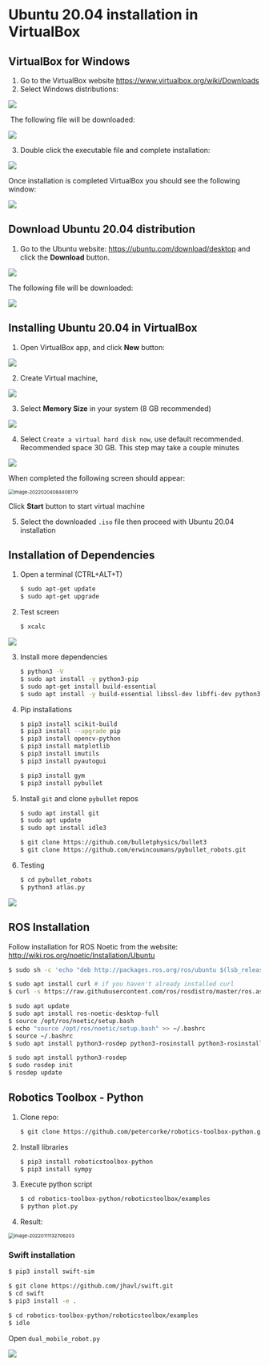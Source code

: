 # Ubuntu 20.04 installation in VirtualBox


## VirtualBox for Windows

1. Go to the VirtualBox website https://www.virtualbox.org/wiki/Downloads
2. Select Windows distributions:

<img src="https://github.com/robogeekcanada/winter_2022/blob/main/images/image-20220204081944326.png" />


​	The following file will be downloaded:

<img src="https://github.com/robogeekcanada/winter_2022/blob/main/images/image-20220204082054360.png" />

3. Double click the executable file and complete installation:


<img src="https://github.com/robogeekcanada/winter_2022/blob/main/images/image-20220204082237564.png" />



Once installation is completed VirtualBox you should see the following window:

<img src="https://github.com/robogeekcanada/winter_2022/blob/main/images/image-20220204082726789.png" />



## Download Ubuntu 20.04 distribution

1. Go to the Ubuntu website: https://ubuntu.com/download/desktop and click the **Download** button.

<img src="https://github.com/robogeekcanada/winter_2022/blob/main/images/image-20220204083229440.png"/>

The following file will be downloaded:

<img src="https://github.com/robogeekcanada/winter_2022/blob/main/images/image-20220204083332906.png" />



## Installing Ubuntu 20.04 in VirtualBox

1. Open VirtualBox app, and click **New** button:

<img src="https://github.com/robogeekcanada/winter_2022/blob/main/images/image-20220204083621185.png" />



2. Create Virtual machine, 

<img src="https://github.com/robogeekcanada/winter_2022/blob/main/images/image-20220204083835469.png" />

3. Select **Memory Size** in your system (8 GB recommended)

<img src="https://github.com/robogeekcanada/winter_2022/blob/main/images/image-20220204084007465.png" />

4. Select `Create a virtual hard disk now`, use default recommended. Recommended space 30 GB. This step may take a couple minutes

<img src="https://github.com/robogeekcanada/winter_2022/blob/main/images/image-20220204084306083.png" />

   When completed the following screen should appear:

   

<img src="https://github.com/robogeekcanada/winter_2022/blob/main/images/image-20220204084408179.png" alt="image-20220204084408179" style="zoom:67%;" />

Click **Start** button to start virtual machine

5. Select the downloaded `.iso` file then proceed with Ubuntu 20.04 installation



## Installation of Dependencies



1. Open a terminal (CTRL+ALT+T)

   ```bash
   $ sudo apt-get update
   $ sudo apt-get upgrade
   ```

   

2. Test screen

   ```bash
   $ xcalc
   ```

<img src="https://github.com/robogeekcanada/winter_2022/blob/main/images/image-20220204120146850.png" />

3. Install more dependencies

   ```bash
   $ python3 -V
   $ sudo apt install -y python3-pip
   $ sudo apt-get install build-essential
   $ sudo apt install -y build-essential libssl-dev libffi-dev python3-dev
   ```

   

4. Pip installations

   ```bash
   $ pip3 install scikit-build
   $ pip3 install --upgrade pip
   $ pip3 install opencv-python
   $ pip3 install matplotlib
   $ pip3 install imutils
   $ pip3 install pyautogui
   
   $ pip3 install gym
   $ pip3 install pybullet
   ```



5. Install `git` and clone `pybullet` repos

   ```bash
   $ sudo apt install git
   $ sudo apt update
   $ sudo apt install idle3
   
   $ git clone https://github.com/bulletphysics/bullet3
   $ git clone https://github.com/erwincoumans/pybullet_robots.git
   ```

   

6. Testing

   ```bash
   $ cd pybullet_robots
   $ python3 atlas.py
   ```

   

<img src="https://github.com/robogeekcanada/winter_2022/blob/main/images/image-20220204121654119.png" />



## ROS Installation



Follow installation for ROS Noetic from the website: http://wiki.ros.org/noetic/Installation/Ubuntu

```bash
$ sudo sh -c 'echo "deb http://packages.ros.org/ros/ubuntu $(lsb_release -sc) main" > /etc/apt/sources.list.d/ros-latest.list'

$ sudo apt install curl # if you haven't already installed curl
$ curl -s https://raw.githubusercontent.com/ros/rosdistro/master/ros.asc | sudo apt-key add -

$ sudo apt update
$ sudo apt install ros-noetic-desktop-full
$ source /opt/ros/noetic/setup.bash
$ echo "source /opt/ros/noetic/setup.bash" >> ~/.bashrc
$ source ~/.bashrc
$ sudo apt install python3-rosdep python3-rosinstall python3-rosinstall-generator python3-wstool build-essential

$ sudo apt install python3-rosdep
$ sudo rosdep init
$ rosdep update
```



## Robotics Toolbox - Python

1. Clone repo:

   ```bash
   $ git clone https://github.com/petercorke/robotics-toolbox-python.git
   ```

2. Install libraries

   ```bash
   $ pip3 install roboticstoolbox-python
   $ pip3 install sympy
   ```

3. Execute python script

   ````bash
   $ cd robotics-toolbox-python/roboticstoolbox/examples
   $ python plot.py
   ````

4. Result:

<img src="https://github.com/robogeekcanada/winter_2022/blob/main/images/image-20220111132706203.png" alt="image-20220111132706203" style="zoom: 67%;" />



### Swift installation

```bash
$ pip3 install swift-sim
```

```bash
$ git clone https://github.com/jhavl/swift.git
$ cd swift
$ pip3 install -e .
```



```bash
$ cd robotics-toolbox-python/roboticstoolbox/examples
$ idle
```


Open `dual_mobile_robot.py`

<img src="https://github.com/robogeekcanada/winter_2022/blob/main/images/image-20220201105732944.png" />

